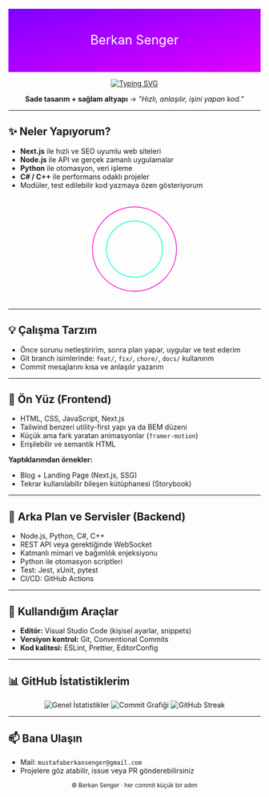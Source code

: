 <!--  ╔══════════════════════════════════════════════════════════╗ -->
<!--  ║                  Berkan Senger – Profil                  ║ -->
<!--  ╚══════════════════════════════════════════════════════════╝ -->

<p align="center">
  <!-- Animated Nebula Banner SVG -->
  <svg width="100%" height="200" viewBox="0 0 800 200" xmlns="http://www.w3.org/2000/svg">
    <defs>
      <linearGradient id="nebula" x1="0" y1="0" x2="1" y2="1">
        <stop offset="0%" stop-color="#7f00ff">
          <animate attributeName="stop-color" values="#7f00ff;#e100ff;#7f00ff" dur="8s" repeatCount="indefinite" />
        </stop>
        <stop offset="100%" stop-color="#e100ff">
          <animate attributeName="stop-color" values="#e100ff;#7f00ff;#e100ff" dur="8s" repeatCount="indefinite" />
        </stop>
      </linearGradient>
    </defs>
    <rect width="800" height="200" fill="url(#nebula)" />
    <text x="50%" y="50%" font-size="40" fill="white" text-anchor="middle" dy=".3em">Berkan Senger</text>
  </svg>
</p>

<div align="center">

[![Typing SVG](https://readme-typing-svg.demolab.com?font=Fira+Code&pause=1100&center=true&vCenter=true&width=600&lines=Merhaba!+Ben+Mustafa+Berkan.;Yazılım+Yolculuğu;Temiz+kod+ve+g%C3%B6rsel+uyum+%F0%9F%8C%9F)](https://git.io/typing-svg)

**Sade tasarım + sağlam altyapı** → _"Hızlı, anlaşılır, işini yapan kod."_

</div>

---

## ✨ Neler Yapıyorum?
- **Next.js** ile hızlı ve SEO uyumlu web siteleri
- **Node.js** ile API ve gerçek zamanlı uygulamalar
- **Python** ile otomasyon, veri işleme
- **C# / C++** ile performans odaklı projeler
- Modüler, test edilebilir kod yazmaya özen gösteriyorum

<p align="center">
  <!-- Stack Orbits SVG -->
  <svg width="720" height="300" viewBox="0 0 720 300" xmlns="http://www.w3.org/2000/svg">
    <circle cx="360" cy="150" r="80" stroke="#00ffcc" stroke-width="2" fill="none">
      <animateTransform attributeName="transform" attributeType="XML" type="rotate" from="0 360 150" to="360 360 150" dur="8s" repeatCount="indefinite" />
    </circle>
    <circle cx="360" cy="150" r="120" stroke="#ff00cc" stroke-width="2" fill="none">
      <animateTransform attributeName="transform" attributeType="XML" type="rotate" from="360 360 150" to="0 360 150" dur="12s" repeatCount="indefinite" />
    </circle>
    <circle cx="360" cy="150" r="4" fill="#fff" />
  </svg>
</p>

---

## 💡 Çalışma Tarzım
- Önce sorunu netleştiririm, sonra plan yapar, uygular ve test ederim  
- Git branch isimlerinde: `feat/`, `fix/`, `chore/`, `docs/` kullanırım  
- Commit mesajlarını kısa ve anlaşılır yazarım

---

## 🎨 Ön Yüz (Frontend)
- HTML, CSS, JavaScript, Next.js
- Tailwind benzeri utility-first yapı ya da BEM düzeni
- Küçük ama fark yaratan animasyonlar (`framer-motion`)
- Erişilebilir ve semantik HTML

**Yaptıklarımdan örnekler:**
- Blog + Landing Page (Next.js, SSG)
- Tekrar kullanılabilir bileşen kütüphanesi (Storybook)

---

## 🔧 Arka Plan ve Servisler (Backend)
- Node.js, Python, C#, C++
- REST API veya gerektiğinde WebSocket
- Katmanlı mimari ve bağımlılık enjeksiyonu
- Python ile otomasyon scriptleri
- Test: Jest, xUnit, pytest
- CI/CD: GitHub Actions

---

## 🧰 Kullandığım Araçlar
- **Editör:** Visual Studio Code (kişisel ayarlar, snippets)
- **Versiyon kontrol:** Git, Conventional Commits
- **Kod kalitesi:** ESLint, Prettier, EditorConfig

---

## 📊 GitHub İstatistiklerim
<div align="center">

![Genel İstatistikler](https://github-readme-stats.vercel.app/api?username=AeSway&show_icons=true&theme=tokyonight)
![Commit Grafiği](https://github-readme-activity-graph.vercel.app/graph?username=AeSway&theme=tokyo-night)
![GitHub Streak](https://streak-stats.demolab.com?user=AeSway&theme=tokyonight&hide_border=true)

</div>

---

## 📫 Bana Ulaşın
- Mail: `mustafaberkansenger@gmail.com`
- Projelere göz atabilir, issue veya PR gönderebilirsiniz

<p align="center">
  <sub>© Berkan Senger · her commit küçük bir adım</sub>
</p>
